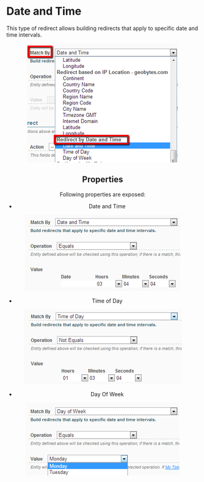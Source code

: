 # Date and Time
This type of redirect allows building redirects that apply to specific date and time intervals.

<div style="text-align:center">

![](../assets/redirect-by-date-and-time.png)

</dv>

## Properties

Following properties are exposed:

* Date and Time

<div style="text-align:center">

![](../assets/match-by-date-and-time.png)

</dv>

* Time of Day

<div style="text-align:center">

![](../assets/match-by-time-of-day.png)

</dv>

* Day Of Week

<div style="text-align:center">

![](../assets/match-by-day-of-week.png)

</dv>
